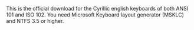 This is the official download for the Cyrillic english keyboards of both ANSI 101 and ISO 102. You need Microsoft Keyboard layout generator (MSKLC) and NTFS 3.5 or higher.
